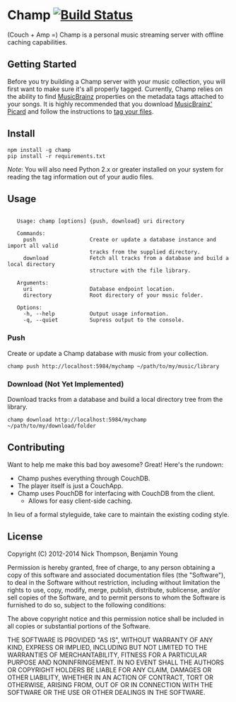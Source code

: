 # Champ [![Build Status](https://secure.travis-ci.org/BigBlueHat/champ.png?branch=master)](http://travis-ci.org/BigBlueHat/champ)
(Couch + Amp =) Champ is a personal music streaming server with offline caching capabilities.

## Getting Started
Before you try building a Champ server with your music collection, you
will first want to make sure it's all properly tagged. Currently, Champ
relies on the ability to find [MusicBrainz](http://musicbrainz.org/) properties
on the metadata tags attached to your songs. It is highly recommended that you
download
[MusicBrainz' Picard](http://beta.musicbrainz.org/doc/MusicBrainz_Picard) and
follow the instructions to
[tag your files](http://beta.musicbrainz.org/doc/How_to_Tag_Files_With_Picard).

## Install
```
npm install -g champ
pip install -r requirements.txt
```
*Note*: You will also need Python 2.x or greater installed on your system for
reading the tag information out of your audio files.

## Usage
```

   Usage: champ [options] {push, download} uri directory

   Commands:
     push                 Create or update a database instance and import all valid
                          tracks from the supplied directory.
     download             Fetch all tracks from a database and build a local directory
                          structure with the file library.

   Arguments:
     uri                  Database endpoint location.
     directory            Root directory of your music folder.

   Options:
     -h, --help           Output usage information.
     -q, --quiet          Supress output to the console.

```

### Push
Create or update a Champ database with music from your collection.
```
champ push http://localhost:5984/mychamp ~/path/to/my/music/library
```

### Download (Not Yet Implemented)
Download tracks from a database and build a local directory tree from the library.
```
champ download http://localhost:5984/mychamp ~/path/to/my/download/folder
```

## Contributing
Want to help me make this bad boy awesome? Great! Here's the rundown:

* Champ pushes everything through CouchDB.
* The player itself is just a CouchApp.
* Champ uses PouchDB for interfacing with CouchDB from the client.
    * Allows for easy client-side caching.

In lieu of a formal styleguide, take care to maintain the existing coding style.

## License
Copyright (C) 2012-2014 Nick Thompson, Benjamin Young

Permission is hereby granted, free of charge, to any person obtaining a copy of 
this software and associated documentation files (the "Software"), to deal in 
the Software without restriction, including without limitation the rights to 
use, copy, modify, merge, publish, distribute, sublicense, and/or sell copies 
of the Software, and to permit persons to whom the Software is furnished to do 
so, subject to the following conditions:

The above copyright notice and this permission notice shall be included in all 
copies or substantial portions of the Software.

THE SOFTWARE IS PROVIDED "AS IS", WITHOUT WARRANTY OF ANY KIND, EXPRESS OR 
IMPLIED, INCLUDING BUT NOT LIMITED TO THE WARRANTIES OF MERCHANTABILITY, 
FITNESS FOR A PARTICULAR PURPOSE AND NONINFRINGEMENT. IN NO EVENT SHALL THE 
AUTHORS OR COPYRIGHT HOLDERS BE LIABLE FOR ANY CLAIM, DAMAGES OR OTHER 
LIABILITY, WHETHER IN AN ACTION OF CONTRACT, TORT OR OTHERWISE, ARISING FROM, 
OUT OF OR IN CONNECTION WITH THE SOFTWARE OR THE USE OR OTHER DEALINGS IN THE 
SOFTWARE.

